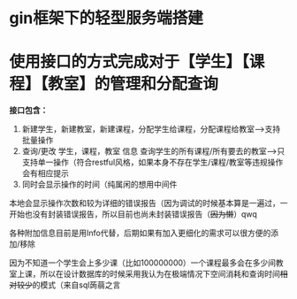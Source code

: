 gin框架下的轻型服务端搭建
==
使用接口的方式完成对于【学生】【课程】【教室】的管理和分配查询
==
**接口包含：**
1. 新建学生，新建教室，新建课程，分配学生给课程，分配课程给教室-->支持批量操作
2. 查询/更改 学生，课程，教室 信息 查询学生的所有课程/所有要去的教室-->只支持单一操作（符合restful风格，如果本身不存在学生/课程/教室等违规操作会有相应提示
3. 同时会显示操作的时间（纯属闲的想用中间件

本地会显示操作次数和较为详细的错误报告（因为调试的时候基本算是一遍过，一开始也没有封装错误报告，所以目前也尚未封装错误报告（~~因为懒~~）qwq

各种附加信息目前是用Info代替，后期如果有加入更细化的需求可以很方便的添加/移除

因为不知道一个学生会上多少课（比如100000000）一个课程最多会在多少间教室上课，所以在设计数据库的时候采用我认为在极端情况下空间消耗和查询时间~~相对较少~~的模式（来自sql蒟蒻之言

